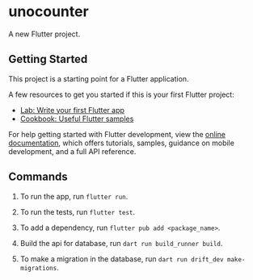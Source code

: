 # unocounter

A new Flutter project.

## Getting Started

This project is a starting point for a Flutter application.

A few resources to get you started if this is your first Flutter project:

- [Lab: Write your first Flutter app](https://docs.flutter.dev/get-started/codelab)
- [Cookbook: Useful Flutter samples](https://docs.flutter.dev/cookbook)

For help getting started with Flutter development, view the
[online documentation](https://docs.flutter.dev/), which offers tutorials,
samples, guidance on mobile development, and a full API reference.

## Commands

1. To run the app, run `flutter run`.

2. To run the tests, run `flutter test`.

3. To add a dependency, run `flutter pub add <package_name>`.

4. Build the api for database, run `dart run build_runner build`.

5. To make a migration in the database, run `dart run drift_dev make-migrations`.
